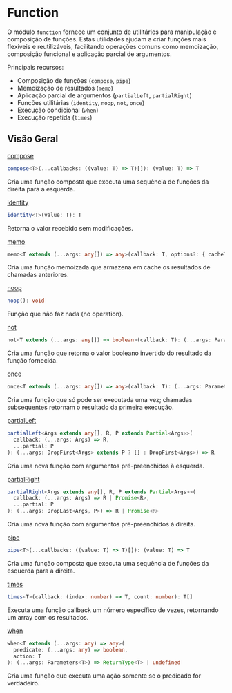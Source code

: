 # Function

O módulo `function` fornece um conjunto de utilitários para manipulação e composição de funções. Estas utilidades ajudam a criar funções mais flexíveis e reutilizáveis, facilitando operações comuns como memoização, composição funcional e aplicação parcial de argumentos.

Principais recursos:
- Composição de funções (`compose`, `pipe`)
- Memoização de resultados (`memo`) 
- Aplicação parcial de argumentos (`partialLeft`, `partialRight`)
- Funções utilitárias (`identity`, `noop`, `not`, `once`)
- Execução condicional (`when`)
- Execução repetida (`times`)

## Visão Geral

[compose](./compose.md)
```typescript
compose<T>(...callbacks: ((value: T) => T)[]): (value: T) => T
```
Cria uma função composta que executa uma sequência de funções da direita para a esquerda.

[identity](./identity.md)
```typescript
identity<T>(value: T): T
```
Retorna o valor recebido sem modificações.

[memo](./memo.md)
```typescript
memo<T extends (...args: any[]) => any>(callback: T, options?: { cacheTimeout?: number, serializer?: (args: Parameters<T>) => string }): (...args: Parameters<T>) => ReturnType<T>
```
Cria uma função memoizada que armazena em cache os resultados de chamadas anteriores.

[noop](./noop.md)
```typescript
noop(): void
```
Função que não faz nada (no operation).

[not](./not.md)
```typescript
not<T extends (...args: any[]) => boolean>(callback: T): (...args: Parameters<T>) => boolean
```
Cria uma função que retorna o valor booleano invertido do resultado da função fornecida.

[once](./once.md)
```typescript
once<T extends (...args: any[]) => any>(callback: T): (...args: Parameters<T>) => ReturnType<T>
```
Cria uma função que só pode ser executada uma vez; chamadas subsequentes retornam o resultado da primeira execução.

[partialLeft](./partialLeft.md)
```typescript
partialLeft<Args extends any[], R, P extends Partial<Args>>(
  callback: (...args: Args) => R,
  ...partial: P
): (...args: DropFirst<Args> extends P ? [] : DropFirst<Args>) => R
```
Cria uma nova função com argumentos pré-preenchidos à esquerda.

[partialRight](./partialRight.md)
```typescript
partialRight<Args extends any[], R, P extends Partial<Args>>(
  callback: (...args: Args) => R | Promise<R>,
  ...partial: P
): (...args: DropLast<Args, P>) => R | Promise<R>
```
Cria uma nova função com argumentos pré-preenchidos à direita.

[pipe](./pipe.md)
```typescript
pipe<T>(...callbacks: ((value: T) => T)[]): (value: T) => T
```
Cria uma função composta que executa uma sequência de funções da esquerda para a direita.

[times](./times.md)
```typescript
times<T>(callback: (index: number) => T, count: number): T[]
```
Executa uma função callback um número específico de vezes, retornando um array com os resultados.

[when](./when.md)
```typescript
when<T extends (...args: any) => any>(
  predicate: (...args: any) => boolean,
  action: T
): (...args: Parameters<T>) => ReturnType<T> | undefined
```
Cria uma função que executa uma ação somente se o predicado for verdadeiro.
